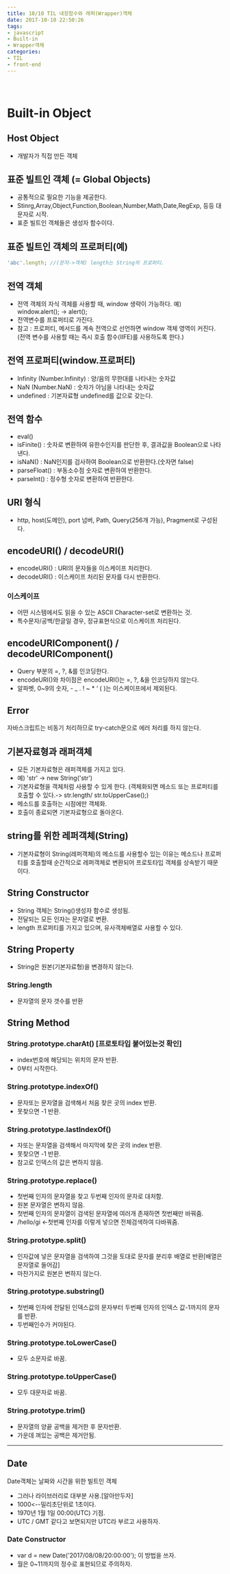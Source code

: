 ```yaml
---
title: 10/10 TIL 내장함수와 래퍼(Wrapper)객체
date: 2017-10-10 22:50:26
tags: 
- javascript
- Built-in
- Wrapper객체
categories:
- TIL
- front-end
---
```

　
<!-- more -->
# Built-in Object

## Host Object 
- 개발자가 직접 만든 객체

## 표준 빌트인 객체 (= Global Objects)
- 공통적으로 필요한 기능을 제공한다.
- Stinrg,Array,Object,Function,Boolean,Number,Math,Date,RegExp, 등등 대문자로 시작.
- 표준 빌트인 객체들은 생성자 함수이다.

## 표준 빌트인 객체의 프로퍼티(예)
``` javascript
'abc'.length; //(문자->객체) length는 String의 프로퍼티.
```

## 전역 객체 
- 전역 객체의 자식 객체를 사용할 때, window 생략이 가능하다. 예) window.alert(); -> alert();
- 전역변수를 프로퍼티로 가진다.
- 참고 : 프로퍼티, 메서드를 계속 전역으로 선언하면 window 객체 영역이 커진다. (전역 변수를 사용할 때는 즉시 호출 함수(IIFE)를 사용하도록 한다.)

## 전역 프로퍼티(window.프로퍼티)
- Infinity (Number.Infinity) : 양/음의 무한대를 나타내는 숫자값
- NaN (Number.NaN) : 숫자가 아님을 나타내는 숫자값 
- undefined : 기본자료형 undefined를 값으로 갖는다.

## 전역 함수
- eval()
- isFinite() : 숫자로 변환하여 유한수인지를 판단한 후, 결과값을 Boolean으로 나타낸다.
- isNaN() : NaN인지를 검사하여 Boolean으로 반환한다.(숫자면 false)
- parseFloat() : 부동소수점 숫자로 변환하여 반환한다.
- parseInt() : 정수형 숫자로 변환하여 반환한다.

## URI 형식
- http, host(도메인), port 넘버, Path, Query(256개 가능), Pragment로 구성된다.

## encodeURI() / decodeURI()
- encodeURI() : URI의 문자들을 이스케이프 처리한다.
- decodeURI() : 이스케이프 처리된 문자를 다시 반환한다.

### 이스케이프
- 어떤 시스템에서도 읽을 수 있는 ASCII Character-set로 변환하는 것.
- 특수문자/공백/한글일 경우, 정규표현식으로 이스케이프 처리된다.

## encodeURIComponent() / decodeURIComponent()
- Query 부분의 =, ?, &를 인코딩한다.
- encodeURI()와 차이점은 encodeURI()는 =, ?, &을 인코딩하지 않는다.
- 알파벳, 0~9의 숫자, - _ . ! ~ * ‘ ( )는 이스케이프에서 제외된다.

## Error
자바스크립트는 비동기 처리하므로 try-catch문으로 에러 처리를 하지 않는다.

## 기본자료형과 래퍼객체
- 모든 기본자료형은 래퍼객체를 가지고 있다.
- 예) 'str' -> new String('str')
- 기본자료형을 객체처럼 사용할 수 있게 한다. (객체화되면 메소드 또는 프로퍼티를 호출할 수 있다.-> str.length/ str.toUpperCase();)
- 메소드를 호출하는 시점에만 객체화.
- 호출이 종료되면 기본자료형으로 돌아온다.

## string를 위한 레퍼객체(String)
- 기본자료형이 String(레퍼객체)의 메소드를 사용할수 있는 이유는 메소드나 프로퍼티를 호출할때 순간적으로 레퍼객체로 변환되어 프로토타입 객체를 상속받기 때문이다.

## String Constructor
- String 객체는 String()생성자 함수로 생성됨.
- 전달되는 모든 인자는 문자열로 변환.
- length 프로퍼티를 가지고 있으며, 유사객체배열로 사용할 수 있다.

## String Property
- String은 원본(기본자료형)을 변경하지 않는다.

### String.length
- 문자열의 문자 갯수를 반환

## String Method

### String.prototype.charAt() [프로토타입 붙어있는것 확인]
- index번호에 해당되는 위치의 문자 반환.
- 0부터 시작한다.

### String.prototype.indexOf()
- 문자또는 문자열을 검색해서 처음 찾은 곳의 index 반환.
- 못찾으면 -1 반환.

### String.prototype.lastIndexOf()
- 자또는 문자열을 검색해서 마지막에 찾은 곳의 index 반환.
- 못찾으면 -1 반환.
- 참고로 인덱스의 값은 변하지 않음.

### String.prototype.replace()
- 첫번째 인자의 문자열을 찾고 두번째 인자의 문자로 대처함.
- 원본 문자열은 변하지 않음.
- 첫번째 인자의 문자열이 검색된 문자열에 여러개 존재하면 첫번째만 바꿔줌.
- /hello/gi <-첫번째 인자를 이렇게 넣으면 전체검색하여 다바꿔줌.

### String.prototype.split()
- 인자값에 넣은 문자열을 검색하여 그것을 토대로 문자를 분리후 배열로 반환[배열은 문자열로 들어감]
- 마찬가지로 원본은 변하지 않는다.

### String.prototype.substring()
- 첫번째 인자에 전달된 인덱스값의 문자부터 두번째 인자의 인덱스 값-1까지의 문자를 반환.
- 두번째인수가 커야된다.

### String.prototype.toLowerCase()
- 모두 소문자로 바꿈.

### String.prototype.toUpperCase()
- 모두 대문자로 바꿈.

### String.prototype.trim()
- 문자열의 양끝 공백을 제거한 후 문자반환.
- 가운데 껴있는 공백은 제거안됨.
---
## Date
Date객체는 날짜와 시간을 위한 빌트인 객체
- 그러나 라이브러리로 대부분 사용.[알아만두자]
- 1000<--밀리초단위로 1초이다.
- 1970년 1월 1일 00:00(UTC) 기점.
- UTC / GMT 같다고 보면되지만 UTC라 부르고 사용하자.

### Date Constructor
- var d = new Date('2017/08/08/20:00:00'); 이 방법을 쓰자.
- 월은 0~11까지의 정수로 표현되므로 주의하자.